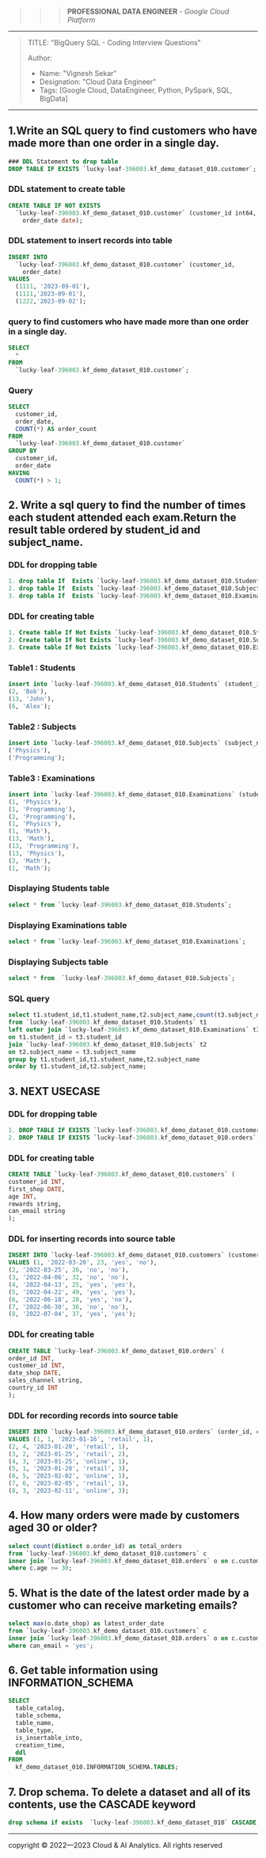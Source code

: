 >>> **PROFESSIONAL DATA ENGINEER** - *Google Cloud Platform*
--------------------------------------------------------------------------------------------------------------------------------------------

> TITLE: "BigQuery SQL - Coding Interview Questions"
> 
> Author:
  >- Name: "Vignesh Sekar"
  >- Designation: "Cloud Data Engineer"
  >- Tags: [Google Cloud, DataEngineer, Python, PySpark, SQL, BigData]

-----------------------------------------------------------------------------------------------------------------------------------------------

## 1.Write an SQL query to find customers who have made more than one order in a single day.

```sql
### DDL Statement to drop table
DROP TABLE IF EXISTS `lucky-leaf-396003.kf_demo_dataset_010.customer`;
```

### DDL statement to create table
```sql
CREATE TABLE IF NOT EXISTS
  `lucky-leaf-396003.kf_demo_dataset_010.customer` (customer_id int64,
    order_date date);
```

### DDL statement to insert records into table
```sql
INSERT INTO
  `lucky-leaf-396003.kf_demo_dataset_010.customer` (customer_id,
    order_date)
VALUES
  (1111, '2023-09-01'),
  (1111,'2023-09-01'),
  (1222,'2023-09-02');
```

### query to find customers who have made more than one order in a single day.
```sql
SELECT
  *
FROM
  `lucky-leaf-396003.kf_demo_dataset_010.customer`;
```

### Query   
```sql
SELECT
  customer_id,
  order_date,
  COUNT(*) AS order_count
FROM
  `lucky-leaf-396003.kf_demo_dataset_010.customer`
GROUP BY
  customer_id,
  order_date
HAVING
  COUNT(*) > 1;
```

## 2. Write a sql query to find the number of times each student attended each exam.Return the result table ordered by student_id and subject_name.
### DDL for dropping table
```sql
1. drop table If  Exists `lucky-leaf-396003.kf_demo_dataset_010.Students` (student_id int, student_name string)
2. drop table If  Exists `lucky-leaf-396003.kf_demo_dataset_010.Subjects` (subject_name string)
3. drop table If  Exists `lucky-leaf-396003.kf_demo_dataset_010.Examinations` (student_id int, subject_name string)
```

### DDL for creating table
```sql
1. Create table If Not Exists `lucky-leaf-396003.kf_demo_dataset_010.Students` (student_id int, student_name string)
2. Create table If Not Exists `lucky-leaf-396003.kf_demo_dataset_010.Subjects` (subject_name string)
3. Create table If Not Exists `lucky-leaf-396003.kf_demo_dataset_010.Examinations` (student_id int, subject_name string)
```

### Table1 : Students
```sql
insert into `lucky-leaf-396003.kf_demo_dataset_010.Students` (student_id, student_name) values (1, 'Alice'),
(2, 'Bob'),
(13, 'John'),
(6, 'Alex');
```

### Table2 : Subjects
```sql
insert into `lucky-leaf-396003.kf_demo_dataset_010.Subjects` (subject_name) values ('Math'),
('Physics'),
('Programming');
```

### Table3 : Examinations
```sql
insert into `lucky-leaf-396003.kf_demo_dataset_010.Examinations` (student_id, subject_name) values (1, 'Math'),
(1, 'Physics'),
(1, 'Programming'),
(2, 'Programming'),
(1, 'Physics'),
(1, 'Math'),
(13, 'Math'),
(13, 'Programming'),
(13, 'Physics'),
(2, 'Math'),
(1, 'Math');
```

### Displaying Students table
```sql
select * from `lucky-leaf-396003.kf_demo_dataset_010.Students`;
```

### Displaying Examinations table
```sql
select * from `lucky-leaf-396003.kf_demo_dataset_010.Examinations`;
```

### Displaying Subjects table
```sql
select * from  `lucky-leaf-396003.kf_demo_dataset_010.Subjects`;
```

### SQL query
```sql
select t1.student_id,t1.student_name,t2.subject_name,count(t3.subject_name) as attended_exams
from `lucky-leaf-396003.kf_demo_dataset_010.Students` t1
left outer join `lucky-leaf-396003.kf_demo_dataset_010.Examinations` t3
on t1.student_id = t3.student_id 
join `lucky-leaf-396003.kf_demo_dataset_010.Subjects` t2
on t2.subject_name = t3.subject_name
group by t1.student_id,t1.student_name,t2.subject_name
order by t1.student_id,t2.subject_name;
```

## 3. NEXT USECASE #############
### DDL for dropping table
```sql
1. DROP TABLE IF EXISTS `lucky-leaf-396003.kf_demo_dataset_010.customers`;
2. DROP TABLE IF EXISTS `lucky-leaf-396003.kf_demo_dataset_010.orders`;
```

### DDL for creating table
```sql
CREATE TABLE `lucky-leaf-396003.kf_demo_dataset_010.customers` (
customer_id INT,
first_shop DATE,
age INT,
rewards string,
can_email string
);
```

### DDL for inserting records into source table
```sql
INSERT INTO `lucky-leaf-396003.kf_demo_dataset_010.customers` (customer_id, first_shop, age, rewards, can_email)
VALUES (1, '2022-03-20', 23, 'yes', 'no'),
(2, '2022-03-25', 26, 'no', 'no'),
(3, '2022-04-06', 32, 'no', 'no'),
(4, '2022-04-13', 25, 'yes', 'yes'),
(5, '2022-04-22', 49, 'yes', 'yes'),
(6, '2022-06-18', 28, 'yes', 'no'),
(7, '2022-06-30', 36, 'no', 'no'),
(8, '2022-07-04', 37, 'yes', 'yes');
```

### DDL for creating table
```sql
CREATE TABLE `lucky-leaf-396003.kf_demo_dataset_010.orders` (
order_id INT,
customer_id INT,
date_shop DATE,
sales_channel string,
country_id INT
);
```

### DDL for recording records into source table
```sql
INSERT INTO `lucky-leaf-396003.kf_demo_dataset_010.orders` (order_id, customer_id, date_shop, sales_channel, country_id)
VALUES (1, 1, '2023-01-16', 'retail', 1),
(2, 4, '2023-01-20', 'retail', 1),
(3, 2, '2023-01-25', 'retail', 2),
(4, 3, '2023-01-25', 'online', 1),
(5, 1, '2023-01-28', 'retail', 3),
(6, 5, '2023-02-02', 'online', 1),
(7, 6, '2023-02-05', 'retail', 1),
(8, 3, '2023-02-11', 'online', 3);
```

## 4. How many orders were made by customers aged 30 or older?
```sql
select count(distinct o.order_id) as total_orders
from `lucky-leaf-396003.kf_demo_dataset_010.customers` c
inner join `lucky-leaf-396003.kf_demo_dataset_010.orders` o on c.customer_id = o.customer_id
where c.age >= 30;
```

## 5. What is the date of the latest order made by a customer who can receive marketing emails?
```sql
select max(o.date_shop) as latest_order_date
from `lucky-leaf-396003.kf_demo_dataset_010.customers` c
inner join `lucky-leaf-396003.kf_demo_dataset_010.orders` o on c.customer_id = o.customer_id
where can_email = 'yes';
```

## 6. Get table information using INFORMATION_SCHEMA
```sql
SELECT
  table_catalog,
  table_schema,
  table_name,
  table_type,
  is_insertable_into,
  creation_time,
  ddl
FROM
  kf_demo_dataset_010.INFORMATION_SCHEMA.TABLES;
```

## 7. Drop schema. To delete a dataset and all of its contents, use the CASCADE keyword
```sql
drop schema if exists  `lucky-leaf-396003.kf_demo_dataset_010` CASCADE;
```

-----------------------------------------------------------------------------------------------------------------------

  <div class="footer">
              copyright © 2022—2023 Cloud & AI Analytics. 
                                      All rights reserved
          </div>

